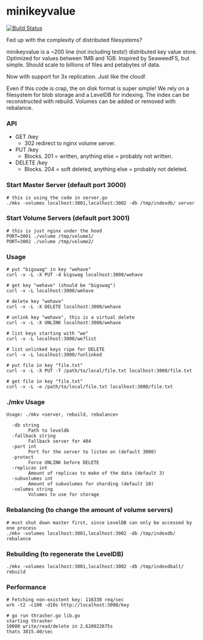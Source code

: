 # minikeyvalue

[![Build Status](https://travis-ci.org/geohot/minikeyvalue.svg?branch=master)](https://travis-ci.org/geohot/minikeyvalue)

Fed up with the complexity of distributed filesystems?

minikeyvalue is a ~200 line (not including tests!) distributed key value store. Optimized for values between 1MB and 1GB. Inspired by SeaweedFS, but simple. Should scale to billions of files and petabytes of data.

Now with support for 3x replication. Just like the cloud!

Even if this code is crap, the on disk format is super simple! We rely on a filesystem for blob storage and a LevelDB for indexing. The index can be reconstructed with rebuild. Volumes can be added or removed with rebalance.

### API

- GET /key
  - 302 redirect to nginx volume server.
- PUT /key
  - Blocks. 201 = written, anything else = probably not written.
- DELETE /key
  - Blocks. 204 = soft deleted, anything else = probably not deleted.

### Start Master Server (default port 3000)

```
# this is using the code in server.go
./mkv -volumes localhost:3001,localhost:3002 -db /tmp/indexdb/ server
```

### Start Volume Servers (default port 3001)

```
# this is just nginx under the hood
PORT=3001 ./volume /tmp/volume1/
PORT=3002 ./volume /tmp/volume2/
```

### Usage

```
# put "bigswag" in key "wehave"
curl -v -L -X PUT -d bigswag localhost:3000/wehave

# get key "wehave" (should be "bigswag")
curl -v -L localhost:3000/wehave

# delete key "wehave"
curl -v -L -X DELETE localhost:3000/wehave

# unlink key "wehave", this is a virtual delete
curl -v -L -X UNLINK localhost:3000/wehave

# list keys starting with "we"
curl -v -L localhost:3000/we?list

# list unlinked keys ripe for DELETE
curl -v -L localhost:3000/?unlinked

# put file in key "file.txt"
curl -v -L -X PUT -T /path/to/local/file.txt localhost:3000/file.txt

# get file in key "file.txt"
curl -v -L -o /path/to/local/file.txt localhost:3000/file.txt
```

### ./mkv Usage

```
Usage: ./mkv <server, rebuild, rebalance>

  -db string
        Path to leveldb
  -fallback string
        Fallback server for 404
  -port int
        Port for the server to listen on (default 3000)
  -protect
        Force UNLINK before DELETE
  -replicas int
        Amount of replicas to make of the data (default 3)
  -subvolumes int
        Amount of subvolumes for sharding (default 10)
  -volumes string
        Volumes to use for storage
```

### Rebalancing (to change the amount of volume servers)

```
# must shut down master first, since LevelDB can only be accessed by one process
./mkv -volumes localhost:3001,localhost:3002 -db /tmp/indexdb/ rebalance
```

### Rebuilding (to regenerate the LevelDB)

```
./mkv -volumes localhost:3001,localhost:3002 -db /tmp/indexdbalt/ rebuild
```

### Performance

```
# Fetching non-existent key: 116338 req/sec
wrk -t2 -c100 -d10s http://localhost:3000/key

# go run thrasher.go lib.go
starting thrasher
10000 write/read/delete in 2.620922675s
thats 3815.40/sec
```

